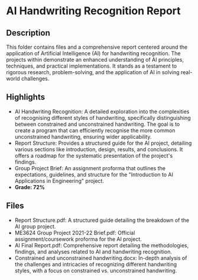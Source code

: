 # AI Handwriting Recognition Report
## Description
This folder contains files and a comprehensive report centered around the application of Artificial Intelligence (AI) for handwriting recognition. The projects within demonstrate an enhanced understanding of AI principles, techniques, and practical implementations. It stands as a testament to rigorous research, problem-solving, and the application of AI in solving real-world challenges.

## Highlights
- AI Handwriting Recognition: A detailed exploration into the complexities of recognising different styles of handwriting, specifically distinguishing between constrained and unconstrained handwriting. The goal is to create a program that can efficiently recognise the more common unconstrained handwriting, ensuring wider applicability.
- Report Structure: Provides a structured guide for the AI project, detailing various sections like introduction, design, results, and conclusions. It offers a roadmap for the systematic presentation of the project's findings.
- Group Project Brief: An assignment proforma that outlines the expectations, guidelines, and structure for the "Introduction to AI Applications in Engineering" project.
- **Grade: 72%**

## Files
- Report Structure.pdf: A structured guide detailing the breakdown of the AI group project.
- ME3624 Group Project 2021-22 Brief.pdf: Official assignment/coursework proforma for the AI project.
- AI Final Report.pdf: Comprehensive report detailing the methodologies, findings, and analyses related to AI and handwriting recognition.
- Constrained and unconstrained handwriting.docx: In-depth analysis of the challenges and intricacies of recognizing different handwriting styles, with a focus on constrained vs. unconstrained handwriting.
